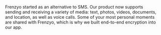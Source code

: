 Frenzyo started as an alternative to SMS. Our product now supports sending and receiving a variety of media: text, photos, videos, documents, and location, as well as voice calls. Some of your most personal moments are shared with Frenzyo, which is why we built end-to-end encryption into our app.
